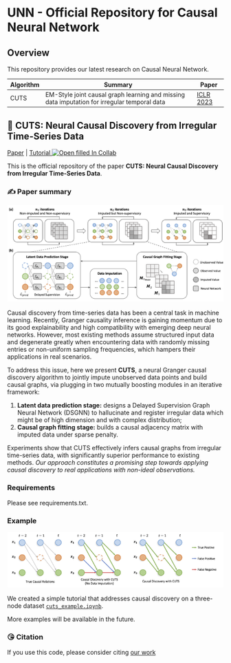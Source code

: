 # UNN - Official Repository for Causal Neural Network

## Overview
This repository provides our latest research on Causal Neural Network. 

| Algorithm | Summary         | Paper |
|--------|---------------------------------------------------------------------------|----|
| CUTS  | EM-Style joint causal graph learning and missing data imputation for irregular temporal data |  [ICLR 2023](https://openreview.net/forum?id=UG8bQcD3Emv)  |


## 🚩 CUTS: Neural Causal Discovery from Irregular Time-Series Data

[Paper](https://openreview.net/forum?id=UG8bQcD3Emv) | [Tutorial ![Open filled In Collab](https://colab.research.google.com/assets/colab-badge.svg)](https://colab.research.google.com/) 

This is the official repository of the paper **CUTS: Neural Causal Discovery from Irregular Time-Series Data**.

### ✍️ Paper summary

<center><img src="CUTS/figures/method_mix.png" width="800px"></center>

Causal discovery from time-series data has been a central task in machine learning. Recently, Granger causality inference is gaining momentum due to its good explainability and high compatibility with emerging deep neural networks. However, most existing methods assume structured input data and degenerate greatly when encountering data with randomly missing entries or non-uniform sampling frequencies, which hampers their applications in real scenarios.  

To address this issue, here we present **CUTS**, a neural Granger causal discovery algorithm to jointly impute unobserved data points and build causal graphs, via plugging in two mutually boosting modules in an iterative framework:
1. **Latent data prediction stage:** designs a Delayed Supervision Graph Neural Network (DSGNN) to hallucinate and register irregular data which might be of high dimension and with complex distribution;
2. **Causal graph fitting stage:** builds a causal adjacency matrix with imputed data under sparse penalty.

Experiments show that CUTS effectively infers causal graphs from irregular time-series data, with significantly superior performance to existing methods. *Our approach constitutes a promising step towards applying causal discovery to real applications with non-ideal observations.*

### Requirements

Please see requirements.txt.

### Example

<center><img src="CUTS/figures/example.png" width="800px"></center>

We created a simple tutorial that addresses causal discovery on a three-node dataset [`cuts_example.ipynb`](cuts_example.ipynb). 

More examples will be available in the future.


### 😘 Citation
If you use this code, please consider citing [our work](https://openreview.net/forum?id=UG8bQcD3Emv)

